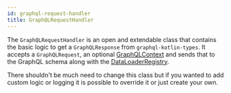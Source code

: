 ```yaml
---
id: graphql-request-handler
title: GraphQLRequestHandler
---
```


The `GraphQLRequestHandler` is an open and extendable class that contains the basic logic to get a `GraphQLResponse` from `graphql-kotlin-types`.
It accepts a `GraphQLRequest`, an optional [GraphQLContext](./graphql-context-factory.md) and sends that to the GraphQL schema along with the [DataLoaderRegistry](data-loaders.md).

There shouldn't be much need to change this class but if you wanted to add custom logic or logging it is possible to override it or just create your own.
